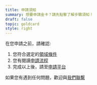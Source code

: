 ```yaml
---
title: 申請須知
summary: 想要申請金卡？請先點擊了解步驟須知！
draft: false
topic: goldcard
style: right
---
```

在您申請之前，請確認:

1. 您符合選定的[領域條件](https://goldcard.nat.gov.tw/zh/qualification/)
2. 您有閱讀[申請流程](/zh/application/)
3. 完成以上後，請至[申請平台](https://coa.immigration.gov.tw/coa-frontend/four-in-one/entry/golden-card)

如果您有遇到任何問題，歡迎與[我們聯繫](/zh/help-desk/)